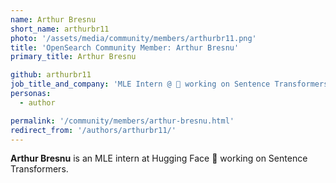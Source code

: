 ```yaml
---
name: Arthur Bresnu
short_name: arthurbr11
photo: '/assets/media/community/members/arthurbr11.png'
title: 'OpenSearch Community Member: Arthur Bresnu'
primary_title: Arthur Bresnu

github: arthurbr11
job_title_and_company: 'MLE Intern @ 🤗 working on Sentence Transformers'
personas:
  - author

permalink: '/community/members/arthur-bresnu.html'
redirect_from: '/authors/arthurbr11/'
---
```


**Arthur Bresnu** is an MLE intern at Hugging Face 🤗 working on Sentence Transformers.
